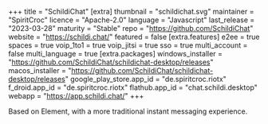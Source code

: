 +++
title = "SchildiChat"
[extra]
thumbnail = "schildichat.svg"
maintainer = "SpiritCroc"
licence = "Apache-2.0"
language = "Javascript"
last_release = "2023-03-28"
maturity = "Stable"
repo = "https://github.com/SchildiChat"
website = "https://schildi.chat/"
featured = false
[extra.features]
e2ee = true
spaces = true
voip_1to1 = true
voip_jitsi = true
sso = true
multi_account = false
multi_language = true
[extra.packages]
windows_installer = "https://github.com/SchildiChat/schildichat-desktop/releases"
macos_installer = "https://github.com/SchildiChat/schildichat-desktop/releases"
google_play_store.app_id = "de.spiritcroc.riotx"
f_droid.app_id = "de.spiritcroc.riotx"
flathub.app_id = "chat.schildi.desktop"
webapp = "https://app.schildi.chat/"
+++

Based on Element, with a more traditional instant messaging experience.
